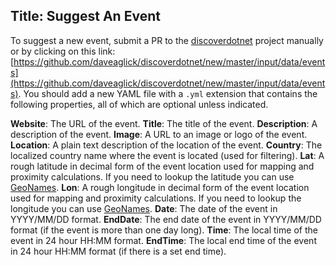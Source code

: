 Title: Suggest An Event
---
To suggest a new event, submit a PR to the [discoverdotnet](https://github.com/daveaglick/discoverdotnet) project manually or by clicking on this link: [https://github.com/daveaglick/discoverdotnet/new/master/input/data/events](https://github.com/daveaglick/discoverdotnet/new/master/input/data/events). You should add a new YAML file with a `.yml` extension that contains the following properties, all of which are optional unless indicated.

**Website**: The URL of the event.
**Title**: The title of the event.
**Description**: A description of the event.
**Image**: A URL to an image or logo of the event.
**Location**: A plain text description of the location of the event.
**Country**: The localized country name where the event is located (used for filtering).
**Lat**: A rough latitude in decimal form of the event location used for mapping and proximity calculations. If you need to lookup the latitude you can use [GeoNames](http://www.geonames.org/).
**Lon**: A rough longitude in decimal form  of the event location used for mapping and proximity calculations. If you need to lookup the longitude you can use [GeoNames](http://www.geonames.org/).
**Date**: The date of the event in YYYY/MM/DD format.
**EndDate**: The end date of the event in YYYY/MM/DD format (if the event is more than one day long).
**Time**: The local time of the event in 24 hour HH:MM format.
**EndTime**: The local end time of the event in 24 hour HH:MM format (if there is a set end time).
